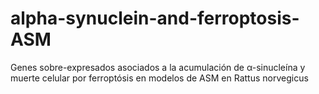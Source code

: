# alpha-synuclein-and-ferroptosis-ASM
Genes sobre-expresados asociados a la acumulación de α-sinucleína y muerte celular por ferroptósis en modelos de ASM en Rattus norvegicus
